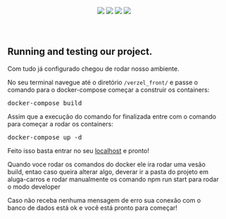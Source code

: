
<div align="center">
    
  <p>
    <img src="https://img.shields.io/badge/PHP-777BB4?style=for-the-badge&logo=php&logoColor=white">
    <img src="https://img.shields.io/badge/Docker-2CA5E0?style=for-the-badge&logo=docker&logoColor=white">
    <img src="https://img.shields.io/badge/Nginx-009639?style=for-the-badge&logo=nginx&logoColor=white">
    <img src="https://img.shields.io/badge/MySQL-00000F?style=for-the-badge&logo=mysql&logoColor=white">
  </p>
</div><br>

<section id="test-db" style="padding: 10px;">
<h2>Running and testing our project.</h2>
<p>Com tudo já configurado chegou de rodar nosso ambiente.</p>
<p>No seu terminal navegue até o diretório <code>/verzel_front/</code> e passe o comando para o docker-compose começar a construir os containers:</p>
<pre>
docker-compose build
</pre>
<p>Assim que a execução do comando for finalizada entre com o comando para começar a rodar os containers:</p>
<pre>
docker-compose up -d
</pre>
<p>Feito isso basta entrar no seu <a href="https://localhost">localhost</a> e pronto! </p>
<p>Quando voce rodar os comandos do docker ele ira rodar uma vesão build, entao caso queira alterar algo, 
  deverar ir a pasta do projeto em aluga-carros e rodar manualmente os comando npm run start para rodar o modo developer</p>
<p>Caso não receba nenhuma mensagem de erro sua conexão com o banco de dados está ok e você está pronto para começar!</p>
</section>



